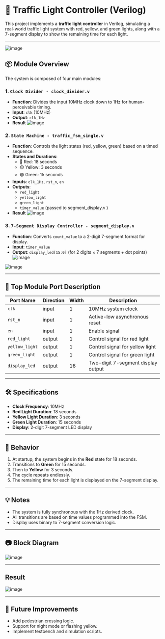# 🚦 Traffic Light Controller (Verilog)

This project implements a **traffic light controller** in Verilog, simulating a real-world traffic light system with red, yellow, and green lights, along with a 7-segment display to show the remaining time for each light.

---

![image](https://github.com/user-attachments/assets/22b67d8a-2496-452f-97d7-29e328cdaad8)


## 📦 Module Overview

The system is composed of four main modules:

### 1. `Clock Divider - clock_divider.v`
- **Function**: Divides the input 10MHz clock down to 1Hz for human-perceivable timing.
- **Input**: `clk` (10MHz)
- **Output**: `clk_1Hz`
- **Result**
![image](https://github.com/user-attachments/assets/9c697f09-e145-496e-a534-905a16bb2daa)
### 2. `State Machine - traffic_fsm_single.v`
- **Function**: Controls the light states (red, yellow, green) based on a timed sequence.
- **States and Durations**:
  - 🔴 Red: 18 seconds
  - 🟡 Yellow: 3 seconds
  - 🟢 Green: 15 seconds
- **Inputs**: `clk_1Hz`, `rst_n`, `en`
- **Outputs**:
  - `red_light`
  - `yellow_light`
  - `green_light`
  - `timer_value` (passed to segment_display.v )
- **Result**
![image](https://github.com/user-attachments/assets/bcb517ee-683f-4660-96a1-426c0e1d0046)
### 3. `7-Segment Display Controller - segment_display.v`
- **Function**: Converts `count_value` to a 2-digit 7-segment format for display.
- **Input**: `timer_value`
- **Output**: `display_led[15:0]` (for 2 digits × 7 segments + dot points)
![image](https://github.com/user-attachments/assets/c3ffc364-2f44-4ea1-adcf-f335ad6032f4)

![image](https://github.com/user-attachments/assets/57f3c3b2-8e76-4b2a-aa84-466d5e8a4a11)

---

## 📐 Top Module Port Description

| Port Name     | Direction | Width | Description                           |
|---------------|-----------|--------|---------------------------------------|
| `clk`         | input     | 1      | 10MHz system clock                    |
| `rst_n`       | input     | 1      | Active-low asynchronous reset         |
| `en`          | input     | 1      | Enable signal                         |
| `red_light`   | output    | 1      | Control signal for red light          |
| `yellow_light`| output    | 1      | Control signal for yellow light       |
| `green_light` | output    | 1      | Control signal for green light        |
| `display_led` | output    | 16     | Two-digit 7-segment display output    |

---

## 🛠️ Specifications

- **Clock Frequency**: 10MHz
- **Red Light Duration**: 18 seconds  
- **Yellow Light Duration**: 3 seconds  
- **Green Light Duration**: 15 seconds  
- **Display**: 2-digit 7-segment LED display

---

## 🧠 Behavior

1. At startup, the system begins in the **Red** state for 18 seconds.
2. Transitions to **Green** for 15 seconds.
3. Then to **Yellow** for 3 seconds.
4. The cycle repeats endlessly.
5. The remaining time for each light is displayed on the 7-segment display.

---

## 💡 Notes

- The system is fully synchronous with the 1Hz derived clock.
- All transitions are based on time values programmed into the FSM.
- Display uses binary to 7-segment conversion logic.

---

## 📷 Block Diagram

![image](https://github.com/user-attachments/assets/5d2a7600-d466-4831-9e55-b38e0f139482)


---
## Result
![image](https://github.com/user-attachments/assets/d35c8919-9fb3-4439-a194-2de4f071d3be)

---
## 🔁 Future Improvements
- Add pedestrian crossing logic.
- Support for night mode or flashing yellow.
- Implement testbench and simulation scripts.

